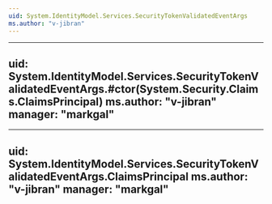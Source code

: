 ```yaml
---
uid: System.IdentityModel.Services.SecurityTokenValidatedEventArgs
ms.author: "v-jibran"
---
```


---
uid: System.IdentityModel.Services.SecurityTokenValidatedEventArgs.#ctor(System.Security.Claims.ClaimsPrincipal)
ms.author: "v-jibran"
manager: "markgal"
---

---
uid: System.IdentityModel.Services.SecurityTokenValidatedEventArgs.ClaimsPrincipal
ms.author: "v-jibran"
manager: "markgal"
---
